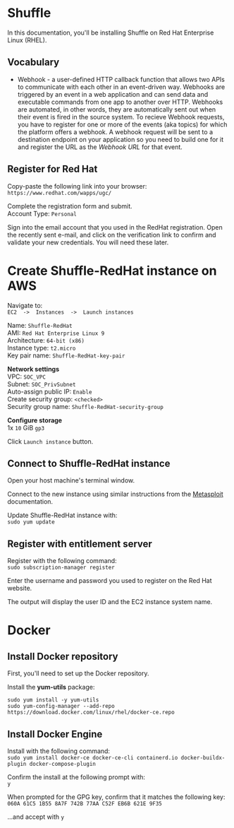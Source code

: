 # Shuffle
In this documentation, you'll be installing Shuffle on Red Hat Enterprise Linux (RHEL).



## Vocabulary
* Webhook  -  a user-defined HTTP callback function that allows two APIs to communicate with each other in an event-driven way. Webhooks are triggered by an event in a web application and can send data and executable commands from one app to another over HTTP. Webhooks are automated, in other words, they are automatically sent out when their event is fired in the source system.
To recieve Webhook requests, you have to register for one or more of the events (aka topics) for which the platform offers a webhook. 
A webhook request will be sent to a destination endpoint on your application so you need to build one for it and register the URL as the *Webhook URL* for that event.




## Register for Red Hat 
Copy-paste the following link into your browser:<br>
`https://www.redhat.com/wapps/ugc/`

Complete the registration form and submit.<br>
Account Type:  `Personal`

Sign into the email account that you used in the RedHat registration. Open the recently sent e-mail, and click on the verification link to confirm and validate your new credentials. You will need these later.


# Create Shuffle-RedHat instance on AWS
Navigate to:<br>
`EC2  ->  Instances  ->  Launch instances`

Name:  `Shuffle-RedHat`<br>
AMI:  `Red Hat Enterprise Linux 9`<br>
Architecture:  `64-bit (x86)`<br>
Instance type:  `t2.micro`<br>
Key pair name:  `Shuffle-RedHat-key-pair`

**Network settings**<br>
VPC:  `SOC_VPC`<br>
Subnet:  `SOC_PrivSubnet`<br>
Auto-assign public IP:  `Enable`<br>
Create security group:  `<checked>`<br>
Security group name:  `Shuffle-RedHat-security-group`

**Configure storage**<br>
1x `10` GiB `gp3`

Click `Launch instance` button.


## Connect to Shuffle-RedHat instance
Open your host machine's terminal window.

Connect to the new instance using similar instructions from the [Metasploit](METASPLOIT#connect-to-ubuntu-instance.md) documentation.

Update Shuffle-RedHat instance with:<br>
`sudo yum update`

## Register with entitlement server
Register with the following command:<br>
`sudo subscription-manager register`

Enter the username and password you used to register on the Red Hat website.

<subscription-manager>

The output will display the user ID and the EC2 instance system name.




# Docker

## Install Docker repository
First, you'll need to set up the Docker repository.

Install the **yum-utils** package:
```
sudo yum install -y yum-utils
sudo yum-config-manager --add-repo https://download.docker.com/linux/rhel/docker-ce.repo
```

<install-docker-repo>




## Install Docker Engine
Install with the following command:<br>
`sudo yum install docker-ce docker-ce-cli containerd.io docker-buildx-plugin docker-compose-plugin`

<install-docker>

Confirm the install at the following prompt with:<br>
`y`

<confirm-docker-install>

When prompted for the GPG key, confirm that it matches the following key:<br>
`060A 61C5 1B55 8A7F 742B 77AA C52F EB6B 621E 9F35`

...and accept with `y`

<confirm-docker-GPG-key>











<!-- 
Left off at: 
https://docs.docker.com/engine/install/rhel/#install-using-the-repository
Install using the rpm repository
2. Start Docker
-->
